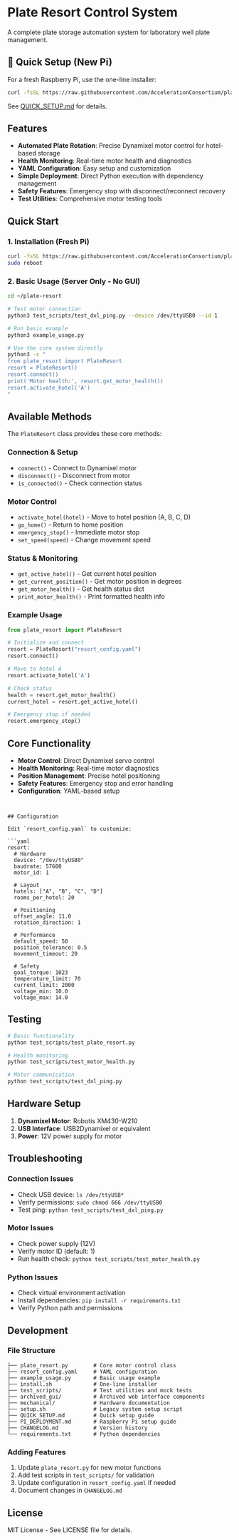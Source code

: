# Plate Resort Control System

A complete plate storage automation system for laboratory well plate management.

## 🚀 Quick Setup (New Pi)

For a fresh Raspberry Pi, use the one-line installer:

```bash
curl -fsSL https://raw.githubusercontent.com/AccelerationConsortium/plate-RESORT/main/plate-resort-multiple/install.sh | bash
```

See [QUICK_SETUP.md](QUICK_SETUP.md) for details.

## Features

- **Automated Plate Rotation**: Precise Dynamixel motor control for hotel-based storage
- **Health Monitoring**: Real-time motor health and diagnostics
- **YAML Configuration**: Easy setup and customization
- **Simple Deployment**: Direct Python execution with dependency management
- **Safety Features**: Emergency stop with disconnect/reconnect recovery
- **Test Utilities**: Comprehensive motor testing tools

## Quick Start

### 1. Installation (Fresh Pi)
```bash
curl -fsSL https://raw.githubusercontent.com/AccelerationConsortium/plate-RESORT/main/install.sh | bash
sudo reboot
```

### 2. Basic Usage (Server Only - No GUI)
```bash
cd ~/plate-resort

# Test motor connection
python3 test_scripts/test_dxl_ping.py --device /dev/ttyUSB0 --id 1

# Run basic example
python3 example_usage.py

# Use the core system directly
python3 -c "
from plate_resort import PlateResort
resort = PlateResort()
resort.connect()
print('Motor health:', resort.get_motor_health())
resort.activate_hotel('A')
"
```

## Available Methods

The `PlateResort` class provides these core methods:

### Connection & Setup
- `connect()` - Connect to Dynamixel motor
- `disconnect()` - Disconnect from motor  
- `is_connected()` - Check connection status

### Motor Control
- `activate_hotel(hotel)` - Move to hotel position (A, B, C, D)
- `go_home()` - Return to home position
- `emergency_stop()` - Immediate motor stop
- `set_speed(speed)` - Change movement speed

### Status & Monitoring  
- `get_active_hotel()` - Get current hotel position
- `get_current_position()` - Get motor position in degrees
- `get_motor_health()` - Get health status dict
- `print_motor_health()` - Print formatted health info

### Example Usage
```python
from plate_resort import PlateResort

# Initialize and connect
resort = PlateResort("resort_config.yaml")
resort.connect()

# Move to hotel A
resort.activate_hotel('A')

# Check status
health = resort.get_motor_health()
current_hotel = resort.get_active_hotel()

# Emergency stop if needed
resort.emergency_stop()
```

## Core Functionality

- **Motor Control**: Direct Dynamixel servo control
- **Health Monitoring**: Real-time motor diagnostics  
- **Position Management**: Precise hotel positioning
- **Safety Features**: Emergency stop and error handling
- **Configuration**: YAML-based setup
```


## Configuration

Edit `resort_config.yaml` to customize:

```yaml
resort:
  # Hardware
  device: "/dev/ttyUSB0"
  baudrate: 57600
  motor_id: 1
  
  # Layout
  hotels: ["A", "B", "C", "D"]
  rooms_per_hotel: 20
  
  # Positioning
  offset_angle: 11.0
  rotation_direction: 1
  
  # Performance
  default_speed: 50
  position_tolerance: 0.5
  movement_timeout: 20
  
  # Safety
  goal_torque: 1023
  temperature_limit: 70
  current_limit: 2000
  voltage_min: 10.0
  voltage_max: 14.0
```

## Testing

```bash
# Basic functionality
python test_scripts/test_plate_resort.py

# Health monitoring
python test_scripts/test_motor_health.py

# Motor communication
python test_scripts/test_dxl_ping.py
```

## Hardware Setup

1. **Dynamixel Motor**: Robotis XM430-W210
2. **USB Interface**: USB2Dynamixel or equivalent
3. **Power**: 12V power supply for motor

## Troubleshooting

### Connection Issues
- Check USB device: `ls /dev/ttyUSB*`
- Verify permissions: `sudo chmod 666 /dev/ttyUSB0`
- Test ping: `python test_scripts/test_dxl_ping.py`

### Motor Issues
- Check power supply (12V)
- Verify motor ID (default: 1)
- Run health check: `python test_scripts/test_motor_health.py`

### Python Issues
- Check virtual environment activation
- Install dependencies: `pip install -r requirements.txt`
- Verify Python path and permissions

## Development

### File Structure
```
├── plate_resort.py        # Core motor control class
├── resort_config.yaml     # YAML configuration
├── example_usage.py       # Basic usage example
├── install.sh             # One-line installer
├── test_scripts/          # Test utilities and mock tests
├── archived_gui/          # Archived web interface components
├── mechanical/            # Hardware documentation
├── setup.sh               # Legacy system setup script
├── QUICK_SETUP.md         # Quick setup guide
├── PI_DEPLOYMENT.md       # Raspberry Pi setup guide
├── CHANGELOG.md           # Version history
└── requirements.txt       # Python dependencies
```

### Adding Features
1. Update `plate_resort.py` for new motor functions
2. Add test scripts in `test_scripts/` for validation
3. Update configuration in `resort_config.yaml` if needed
4. Document changes in `CHANGELOG.md`

## License

MIT License - See LICENSE file for details.